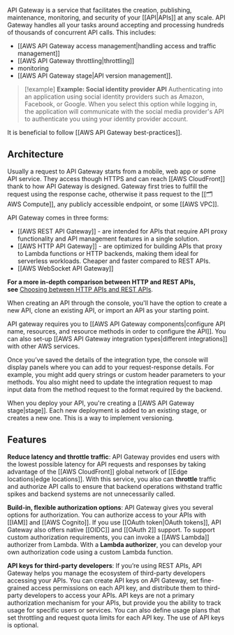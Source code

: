 API Gateway is a service that facilitates the creation, publishing, maintenance, monitoring, and security of your [[API|APIs]] at any scale. API Gateway handles all your tasks around accepting and processing hundreds of thousands of concurrent API calls. This includes:

- [[AWS API Gateway access management|handling access and traffic management]]
- [[AWS API Gateway throttling|throttling]]
- monitoring
- [[AWS API Gateway stage|API version management]].

> [!example] **Example: Social identity provider API**
> Authenticating into an application using social identity providers such as Amazon, Facebook, or Google. When you select this option while logging in, the application will communicate with the social media provider's API to authenticate you using your identity provider account.

It is beneficial to follow [[AWS API Gateway best-practices]].

## Architecture

Usually a request to API Gateway starts from a mobile, web app or some API service. They access though HTTPS and can reach [[AWS CloudFront]] thank to how API Gateway is designed. Gateway first tries to fulfill the request using the response cache, otherwise it pass request to the [[🗂️ AWS Compute]], any publicly accessible endpoint, or some [[AWS VPC]].

API Gateway comes in three forms:

- [[AWS REST API Gateway]] - are intended for APIs that require API proxy functionality and API management features in a single solution.
- [[AWS HTTP API Gateway]] - are optimized for building APIs that proxy to Lambda functions or HTTP backends, making them ideal for serverless workloads. Cheaper and faster compared to REST APIs.
- [[AWS WebSocket API Gateway]]

**For a more in-depth comparison between HTTP and REST APIs, see** [Choosing between HTTP APIs and REST APIs](https://docs.aws.amazon.com/apigateway/latest/developerguide/http-api-vs-rest.html).

When creating an API through the console, you'll have the option to create a new API, clone an existing API, or import an API as your starting point.

API gateway requires you to [[AWS API Gateway components|configure API name, resources, and resource methods in order to configure the API]]. You can also set-up [[AWS API Gateway integration types|different integrations]] with other AWS services.

Once you’ve saved the details of the integration type, the console will display panels where you can add to your request-response details. For example, you might add query strings or custom header parameters to your methods. You also might need to update the integration request to map input data from the method request to the format required by the backend.

When you deploy your API, you're creating a [[AWS API Gateway stage|stage]]. Each new deployment is added to an existing stage, or creates a new one. This is a way to implement versioning.

## Features

**Reduce latency and throttle traffic**: API Gateway provides end users with the lowest possible latency for API requests and responses by taking advantage of the [[AWS CloudFront]] global network of [[Edge locations|edge locations]]. With this service, you also can **throttle** traffic and authorize API calls to ensure that backend operations withstand traffic spikes and backend systems are not unnecessarily called.

**Build-in, flexible authorization options**: API Gateway gives you several options for authorization. You can authorize access to your APIs with [[IAM]] and [[AWS Cognito]]. If you use [[OAuth token|OAuth tokens]], API Gateway also offers native [[OIDC]] and [[OAuth 2]] support. To support custom authorization requirements, you can invoke a [[AWS Lambda]] authorizer from Lambda. With a **Lambda authorizer**, you can develop your own authorization code using a custom Lambda function.

**API keys for third-party developers**: If you’re using REST APIs, API Gateway helps you manage the ecosystem of third-party developers accessing your APIs. You can create API keys on API Gateway, set fine-grained access permissions on each API key, and distribute them to third-party developers to access your APIs. API keys are not a primary authorization mechanism for your APIs, but provide you the ability to track usage for specific users or services. You can also define usage plans that set throttling and request quota limits for each API key. The use of API keys is optional.
